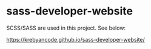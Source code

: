# sass-developer-website

SCSS/SASS are used in this project.
See below:

https://krebyancode.github.io/sass-developer-website/
